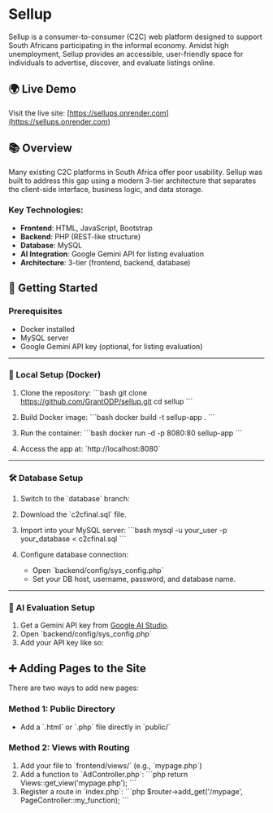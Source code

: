 # Sellup

Sellup is a consumer-to-consumer (C2C) web platform designed to support South Africans participating in the informal economy. Amidst high unemployment, Sellup provides an accessible, user-friendly space for individuals to advertise, discover, and evaluate listings online.

## 🌍 Live Demo
Visit the live site: [https://sellups.onrender.com](https://sellups.onrender.com)

## 📚 Overview

Many existing C2C platforms in South Africa offer poor usability. Sellup was built to address this gap using a modern 3-tier architecture that separates the client-side interface, business logic, and data storage.

### Key Technologies:
- **Frontend**: HTML, JavaScript, Bootstrap
- **Backend**: PHP (REST-like structure)
- **Database**: MySQL
- **AI Integration**: Google Gemini API for listing evaluation
- **Architecture**: 3-tier (frontend, backend, database)


## 🚀 Getting Started

### Prerequisites
- Docker installed
- MySQL server
- Google Gemini API key (optional, for listing evaluation)

---

### 🔧 Local Setup (Docker)

1. Clone the repository:
   \`\`\`bash
   git clone https://github.com/GrantODP/sellup.git
   cd sellup
   \`\`\`

2. Build Docker image:
   \`\`\`bash
   docker build -t sellup-app .
   \`\`\`

3. Run the container:
   \`\`\`bash
   docker run -d -p 8080:80 sellup-app
   \`\`\`

4. Access the app at: \`http://localhost:8080\`

---

### 🛠️ Database Setup

1. Switch to the \`database\` branch:

2. Download the \`c2cfinal.sql\` file.

3. Import into your MySQL server:
   \`\`\`bash
   mysql -u your_user -p your_database < c2cfinal.sql
   \`\`\`

4. Configure database connection:
   - Open \`backend/config/sys_config.php\`
   - Set your DB host, username, password, and database name.

---

### 🤖 AI Evaluation Setup

1. Get a Gemini API key from [Google AI Studio](https://makersuite.google.com).
2. Open \`backend/config/sys_config.php\`
3. Add your API key like so:

## ➕ Adding Pages to the Site

There are two ways to add new pages:

### Method 1: Public Directory
- Add a \`.html\` or \`.php\` file directly in \`public/\`

### Method 2: Views with Routing
1. Add your file to \`frontend/views/\` (e.g., \`mypage.php\`)
2. Add a function to \`AdController.php\`:
   \`\`\`php
   return Views::get_view('mypage.php');
   \`\`\`
3. Register a route in \`index.php\`:
   \`\`\`php
   $router->add_get('/mypage', PageController::my_function);
   \`\`\`




